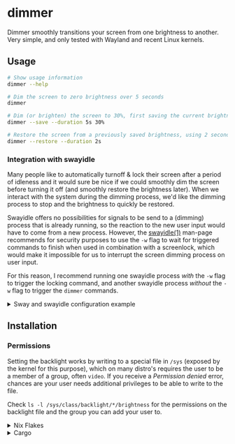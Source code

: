 # dimmer

Dimmer smoothly transitions your screen from one brightness to another. Very
simple, and only tested with Wayland and recent Linux kernels.


## Usage

```sh
# Show usage information
dimmer --help

# Dim the screen to zero brightness over 5 seconds
dimmer

# Dim (or brighten) the screen to 30%, first saving the current brightness to a statefile
dimmer --save --duration 5s 30%

# Restore the screen from a previously saved brightness, using 2 seconds
dimmer --restore --duration 2s
```

### Integration with swayidle

Many people like to automatically turnoff & lock their screen after a period of
idleness and it would sure be nice if we could smoothly dim the screen before
turning it off (and smoothly restore the brightness later). When we interact
with the system during the dimming process, we'd like the dimming process to
stop and the brightness to quickly be restored.

Swayidle offers no possibilities for signals to be send to a (dimming) process
that is already running, so the reaction to the new user input would have to
come from a new process. However, the
[swayidle(1)](https://github.com/swaywm/swayidle/blob/master/swayidle.1.scd)
man-page recommends for security purposes to use the `-w` flag to wait for triggered
commands to finish when used in combination with a screenlock, which would make
it impossible for us to interrupt the screen dimming process on user input.

For this reason, I recommend running one swayidle process *with* the `-w` flag
to trigger the locking command, and another swayidle process *without* the `-w`
flag to trigger the `dimmer` commands.

<details>
  <summary>
    Sway and swayidle configuration example
  </summary>

  Excerpt from what a sway config (e.g. `~/.config/sway/config`) could look
  like:
  ```sway-config
  exec swayidle -w \
    timeout 620 'swaymsg "output * dpms off"' \
    timeout 625 'swaylock -f' \
    timeout 630 'systemctl suspend'

  exec swayidle \
    timeout 600 'dimmer --save' \
    resume 'pkill dimmer; dimmer --restore --duration 1s'
  ```
</details>


## Installation

### Permissions

Setting the backlight works by writing to a special file in `/sys` (exposed by
the kernel for this purpose), which on many distro's requires the user to be a
member of a group, often `video`. If you receive a *Permission denied* error,
chances are your user needs additional privileges to be able to write to the
file.

Check `ls -l /sys/class/backlight/*/brightness` for the permissions on the
backlight file and the group you can add your user to.

<details>
  <summary>Nix Flakes</summary>
  Use as you would any nix flake, e.g. run directly with

  ```sh
  nix run github:koenw/dimmer
  ```
</details>

<details>
  <summary>Cargo</summary>
  Install to cargo's bin directory with

  ```sh
  cargo install dimmer
  ```
</details>
